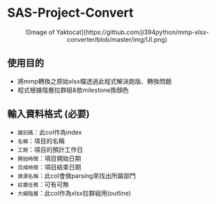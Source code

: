 # SAS-Project-Convert

<p align="center">
  ![Image of Yaktocat](https://github.com/ji394python/mmp-xlsx-converter/blob/master/img/UI.png)
</p>

## 使用目的
- 將mmp轉換之原始xlsx檔透過此程式解決跑版、轉換問題
- 程式根據階層拉群組&依milestone換顏色

## 輸入資料格式 (必要)
- `識別碼`：此col作為index
- `名稱`：項目的名稱
- `工期`：項目的預計工作日
- `開始時間`：項目開始日期
- `完成時間`：項目結束日期
- `資源名稱`：此col會做parsing來找出所屬部門
- `前置任務`：可有可無
- `大綱階層`：此col作為xlsx拉群組用(outline)

